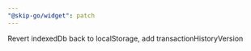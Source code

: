 ```yaml
---
"@skip-go/widget": patch
---
```


Revert indexedDb back to localStorage, add transactionHistoryVersion
